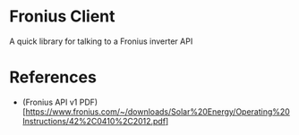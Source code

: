 # Fronius Client

A quick library for talking to a Fronius inverter API

# References

- (Fronius API v1 PDF)[https://www.fronius.com/~/downloads/Solar%20Energy/Operating%20Instructions/42%2C0410%2C2012.pdf]
